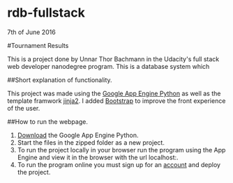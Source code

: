 rdb-fullstack
=============

7th of June 2016

#Tournament Results

This is a project done by Unnar Thor Bachmann in the Udacity's full stack web developer nanodegree program. This is a database system which 

##Short explanation of functionality.

This project was made using the [Google App Engine Python](https://cloud.google.com/appengine/docs/python/) as well as the template framwork [jinja2](http://jinja.pocoo.org/). I added [Bootstrap](http://getbootstrap.com/) to improve the front experience of the user. 

##How to run the webpage.

1. [Download](https://cloud.google.com/appengine/downloads) the Google App Engine Python.
2. Start the files in the zipped folder as a new project. 
3. To run the project locally in your browser run the program using the App Engine and view it in the browser with the url localhost:<port>.
4. To run the program online you must sign up for an [account](https://cloud.google.com/appengine/) and deploy the project.
